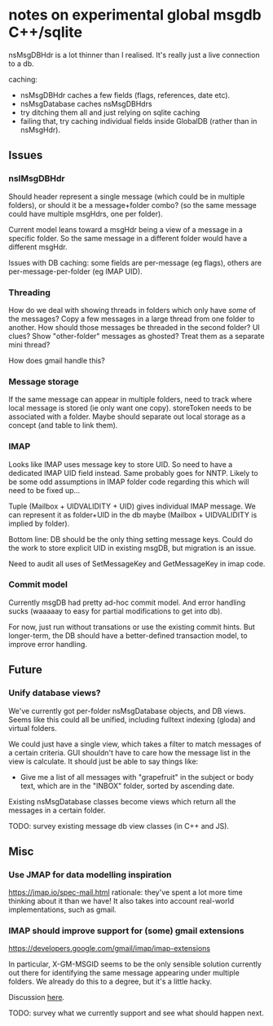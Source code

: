 # notes on experimental global msgdb C++/sqlite

nsMsgDBHdr is a lot thinner than I realised. It's really just a live
connection to a db.

caching:
- nsMsgDBHdr caches a few fields (flags, references, date etc).
- nsMsgDatabase caches nsMsgDBHdrs
- try ditching them all and just relying on sqlite caching
- failing that, try caching individual fields inside GlobalDB (rather than in
  nsMsgHdr).


## Issues

### nsIMsgDBHdr

Should header represent a single message (which could be in multiple folders),
or should it be a message+folder combo?
(so the same message could have multiple msgHdrs, one per folder).

Current model leans toward a msgHdr being a view of a message in a specific folder.
So the same message in a different folder would have a different msgHdr.

Issues with DB caching: some fields are per-message (eg flags), others are
per-message-per-folder (eg IMAP UID).

### Threading

How do we deal with showing threads in folders which only have _some_ of the messages?
Copy a few messages in a large thread from one folder to another. How should those messages be threaded in the second folder?
UI clues? Show "other-folder" messages as ghosted?
Treat them as a separate mini thread?

How does gmail handle this?

### Message storage

If the same message can appear in multiple folders, need to track where local message is stored (ie only want one copy).
storeToken needs to be associated with a folder.
Maybe should separate out local storage as a concept (and table to link them).


### IMAP

Looks like IMAP uses message key to store UID.
So need to have a dedicated IMAP UID field instead.
Same probably goes for NNTP.
Likely to be some odd assumptions in IMAP folder code regarding this which
will need to be fixed up...

Tuple (Mailbox + UIDVALIDITY + UID) gives individual IMAP message.
We can represent it as folder+UID in the db maybe (Mailbox + UIDVALIDITY is implied by folder).

Bottom line: DB should be the only thing setting message keys.
Could do the work to store explicit UID in existing msgDB, but migration is an issue.

Need to audit all uses of SetMessageKey and GetMessageKey in imap code.

### Commit model

Currently msgDB had pretty ad-hoc commit model.
And error handling sucks (waaaaay to easy for partial modifications to
get into db).

For now, just run without transations or use the existing commit hints.
But longer-term, the DB should have a better-defined transaction model,
to improve error handling. 


## Future

### Unify database views?

We've currently got per-folder nsMsgDatabase objects, and DB views.
Seems like this could all be unified, including fulltext indexing (gloda)
and virtual folders.

We could just have a single view, which takes a filter to match messages of a certain criteria.
GUI shouldn't have to care how the message list in the view is calculate. It should just be able to say things like:
 - Give me a list of all messages with "grapefruit" in the subject or body text, which are in the "INBOX" folder, sorted by ascending date.

Existing nsMsgDatabase classes become views which return all the messages in a certain folder.


TODO: survey existing message db view classes (in C++ and JS).


## Misc

### Use JMAP for data modelling inspiration

https://jmap.io/spec-mail.html
rationale: they've spent a lot more time thinking about it than we have!
It also takes into account real-world implementations, such as gmail.


### IMAP should improve support for (some) gmail extensions

https://developers.google.com/gmail/imap/imap-extensions

In particular, X-GM-MSGID seems to be the only sensible solution currently
out there for identifying the same message appearing under multiple folders.
We already do this to a degree, but it's a little hacky.

Discussion [here](https://bugzilla.mozilla.org/show_bug.cgi?id=721316).

TODO: survey what we currently support and see what should happen next.


